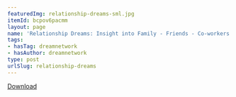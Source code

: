 ```yaml
---
featuredImg: relationship-dreams-sml.jpg
itemId: bcpov6pacmm
layout: page
name: 'Relationship Dreams: Insight into Family - Friends - Co-workers'
tags:
- hasTag: dreamnetwork
- hasAuthor: dreamnetwork
type: post
urlSlug: relationship-dreams
---
```

<a href="../files/pdfs/Volume_publications/publications.relationship-dreams.pdf" download="">Download</a>